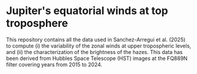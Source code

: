 # Jupiter's equatorial winds at top troposphere

This repository contains all the data used in Sanchez-Arregui et al. (2025) to compute (i) the variability of the zonal winds at upper tropospheric levels, and (ii) the characterization of the brightness of the hazes. This data has been derived from Hubbles Space Telescope (HST) images at the FQ889N filter covering years from 2015 to 2024.
